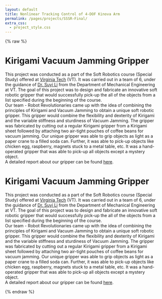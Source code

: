 ```yaml
---
layout: default
title: Nonlinear Tracking Control of 4-DOF Kinova Arm
permalink: /pages/projects/SSSR-Final/
extra_css:
  - project_style.css
---
```

{% raw %}
<!-- paste the body from SSSR-Final.html here -->
<div class="content_desktop">
    <div class="projects">
        <h1>Kirigami Vacuum Jamming Gripper</h1>
        <p>
            This project was conducted as a part of the Soft Robotics course (Special Study) offered at <a href="https://vt.edu">Virginia Tech</a> (VT). It was carried out in a team of 
            6, under the guidance of <a href="https://scholar.google.com/citations?user=hu-rElUAAAAJ&hl=en&oi=ao">Dr. Suyi Li</a> from the Department of Mechanical Engineering at VT. 
            The goal of this project was to design and fabricate an innovative soft robotic gripper that would successfully pick-up the all of the objects from a list 
            specified during the beginning of the course.<br>
            Our team - Robot Revolutionaries came up with the idea of combining the principles of Kirigami and Vacuum Jamming to obtain a unique soft robotic gripper. This gripper 
            would combine the flexibility and dexterity of Kirigami and the variable stiffness and sturdiness of Vacuum Jamming. The gripper was fabricated by cutting out a regular 
            Kirigami gripper from a Kirigami sheet followed by attaching two air-tight pouches of coffee beans for vacuum jamming. Our unique gripper was able to grip objects as light 
            as a paper crane to a filled soda can. Further, it was able to pick-up objects like chicken egg, raspberry, magnets stuck to a metal table, etc. It was a hand-operated 
            gripper that was able to pick-up all objects except a mystery object.<br>
            A detailed report about our gripper can be found <a href="https://sites.google.com/vt.edu/robot-revolutionaries/home">here</a>.
        </p>
    </div>
</div>
<!-- Page content for mobile-->
<div class="content_mobile">
    <div class="projects_mobile">
        <h1>Kirigami Vacuum Jamming Gripper</h1>
        <p>
            This project was conducted as a part of the Soft Robotics course (Special Study) offered at <a href="https://vt.edu">Virginia Tech</a> (VT). It was carried out in a team of 
            6, under the guidance of <a href="https://scholar.google.com/citations?user=hu-rElUAAAAJ&hl=en&oi=ao">Dr. Suyi Li</a> from the Department of Mechanical Engineering at VT. 
            The goal of this project was to design and fabricate an innovative soft robotic gripper that would successfully pick-up the all of the objects from a list 
            specified during the beginning of the course.<br>
            Our team - Robot Revolutionaries came up with the idea of combining the principles of Kirigami and Vacuum Jamming to obtain a unique soft robotic gripper. This gripper 
            would combine the flexibility and dexterity of Kirigami and the variable stiffness and sturdiness of Vacuum Jamming. The gripper was fabricated by cutting out a regular 
            Kirigami gripper from a Kirigami sheet followed by attaching two air-tight pouches of coffee beans for vacuum jamming. Our unique gripper was able to grip objects as light 
            as a paper crane to a filled soda can. Further, it was able to pick-up objects like chicken egg, raspberry, magnets stuck to a metal table, etc. It was a hand-operated 
            gripper that was able to pick-up all objects except a mystery object.<br>
            A detailed report about our gripper can be found <a href="https://sites.google.com/vt.edu/robot-revolutionaries/home">here</a>.
        </p>
    </div>
    <!-- <div class="project-photo">
        <img src="assets/NPR-STAR.png">
    </div> -->
</div>
{% endraw %}